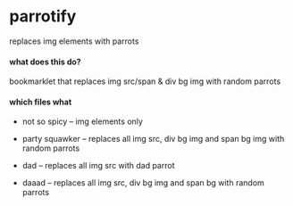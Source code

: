 # parrotify
replaces img elements with parrots

#### what does this do?
bookmarklet that replaces img src/span & div bg img with random parrots

#### which files what

- not so spicy – img elements only

- party squawker – replaces all img src, div bg img and span bg img with random parrots

- dad – replaces all img src with dad parrot

- daaad – replaces all img src, div bg img and span bg with random parrots
